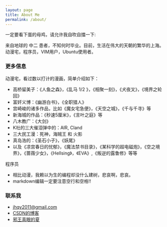 ```yaml
---
layout: page
title: About Me
permalink: /about/
---
```


一定要看下蛋的母鸡，请允许我自吹自擂一下:

来自地球的 中二 患者，不知何时毕业。目前，生活在伟大的天朝的繁华的上海。动漫宅，程序员，VIM用户，Ubuntu使用者。

### 更多信息

动漫宅，看过数以打计的漫画，简单介绍如下：

- 高桥留美子：《人鱼之森》，《乱马 1/2 》，《相聚一刻》，《犬夜叉》，《境界之轮回》
- 富奸义博：《幽游白书》，《全职猎人》
- 宫崎峻的诸多作品，比如《魔女宅急便》，《天空之城》，《千与千寻》等
- 新海城的作品：《秒速5厘米》，《言叶之庭》等
- 八木教广：《大剑》
- K社的三大催泪弹中的：AIR, Cland
- 三大民工漫：死神，海贼王 和 火影 
- 真岛浩的：《圣石小子》，《妖尾》
- 以及《凉宫春日的忧郁》，《魔法禁书目录》，《某科学的超电磁炮》，《空之境界》，《蔷薇少女》，《Hellsing》，《EVA》,《叛逆的露鲁修》等等

程序员

- 相比动漫，我赖以为生的编程却没什么建树，悲哀啊，悲哀。
- markdown编辑一定要注意空行和空格!!

### 联系我

*  [jhqy2011@gmail.com](mailto:jhqy2011@gmail.com)
*  [CSDN的博客](http://blog.csdn.net/xiajian2010/)
*  [邪王真眼的夏](http:xiajian.github.io)
